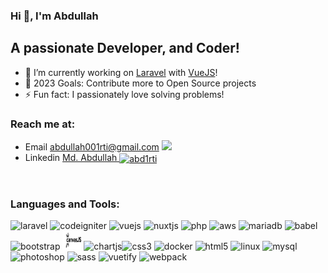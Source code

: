 ﻿### Hi 👋, I'm Abdullah

## A passionate Developer, and Coder!

- 🔭 I’m currently working on [Laravel][laravel] with [VueJS][vuejs]!
- 📝 2023 Goals: Contribute more to Open Source projects
- ⚡ Fun fact: I passionately love solving problems!

### Reach me at:

- Email <a href="https://www.gmail.com">abdullah001rti@gmail.com <img width="11" src="https://user-images.githubusercontent.com/5141132/50740364-7ea80880-1217-11e9-8faf-2348e31beedd.png"></a>
- Linkedin <a href="https://www.linkedin.com/in/abd1rti/">Md. Abdullah <img align="center" src="https://cdn.jsdelivr.net/npm/simple-icons@3.0.1/icons/linkedin.svg" alt="abd1rti" height="15" width="12" /></a>
<br />

### Languages and Tools:

<p align="left"><img src="https://devicons.github.io/devicon/devicon.git/icons/laravel/laravel-plain-wordmark.svg" alt="laravel" width="30" height="30"/>  <img src="https://cdn.worldvectorlogo.com/logos/codeigniter.svg" alt="codeigniter" width="30" height="30"/> <img src="https://devicons.github.io/devicon/devicon.git/icons/vuejs/vuejs-original-wordmark.svg" alt="vuejs" width="30" height="30"/> <img src="https://www.vectorlogo.zone/logos/nuxtjs/nuxtjs-icon.svg" alt="nuxtjs" width="30" height="30"/> <img src="https://devicons.github.io/devicon/devicon.git/icons/php/php-original.svg" alt="php" width="30" height="30"/> <img src="https://devicons.github.io/devicon/devicon.git/icons/amazonwebservices/amazonwebservices-original-wordmark.svg" alt="aws" width="40" height="30"/> <img src="https://www.vectorlogo.zone/logos/mariadb/mariadb-icon.svg" alt="mariadb" width="30" height="30"/> <img src="https://www.vectorlogo.zone/logos/babeljs/babeljs-icon.svg" alt="babel" width="30" height="30"/> <img src="https://devicons.github.io/devicon/devicon.git/icons/bootstrap/bootstrap-plain.svg" alt="bootstrap" width="30" height="30"/> <img src="https://raw.githubusercontent.com/Hardik0307/Hardik0307/master/assets/canvasjs-charts.svg" alt="canvasjs" width="30" height="30"/> <img src="https://www.chartjs.org/media/logo-title.svg" alt="chartjs" width="30" height="30"/><img src="https://devicons.github.io/devicon/devicon.git/icons/css3/css3-original-wordmark.svg" alt="css3" width="30" height="30"/> <img src="https://devicons.github.io/devicon/devicon.git/icons/docker/docker-original-wordmark.svg" alt="docker" width="30" height="30"/> <img src="https://devicons.github.io/devicon/devicon.git/icons/html5/html5-original-wordmark.svg" alt="html5" width="30" height="30"/> <img src="https://devicons.github.io/devicon/devicon.git/icons/linux/linux-original.svg" alt="linux" width="30" height="30"/> <img src="https://devicons.github.io/devicon/devicon.git/icons/mysql/mysql-original-wordmark.svg" alt="mysql" width="30" height="30"/> <img src="https://devicons.github.io/devicon/devicon.git/icons/photoshop/photoshop-plain.svg" alt="photoshop" width="30" height="30"/> <img src="https://devicons.github.io/devicon/devicon.git/icons/sass/sass-original.svg" alt="sass" width="30" height="30"/> <img src="https://seeklogo.com/images/V/vuetify-logo-3BCF73C928-seeklogo.com.png" alt="vuetify" width="30" height="30"/> <img src="https://devicons.github.io/devicon/devicon.git/icons/webpack/webpack-original.svg" alt="webpack" width="30" height="30"/></p>

[linkedin]: https://www.linkedin.com/in/abd1rti/
[Facebook]: https://www.facebook.com/abd1rti
[laravel]: https://laravel.com
[vuejs]: https://vuejs.org

